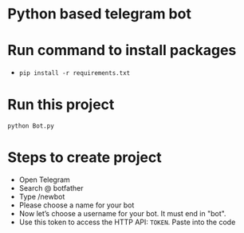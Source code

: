 # Python based telegram bot

# Run command to install packages
- `pip install -r requirements.txt`

# Run this project
`python Bot.py`

# Steps to create project
- Open Telegram
- Search @ botfather
- Type /newbot
- Please choose a name for your bot
- Now let’s choose a username for your bot. It must end in "bot".
- Use this token to access the HTTP API: `TOKEN`. Paste into the code

